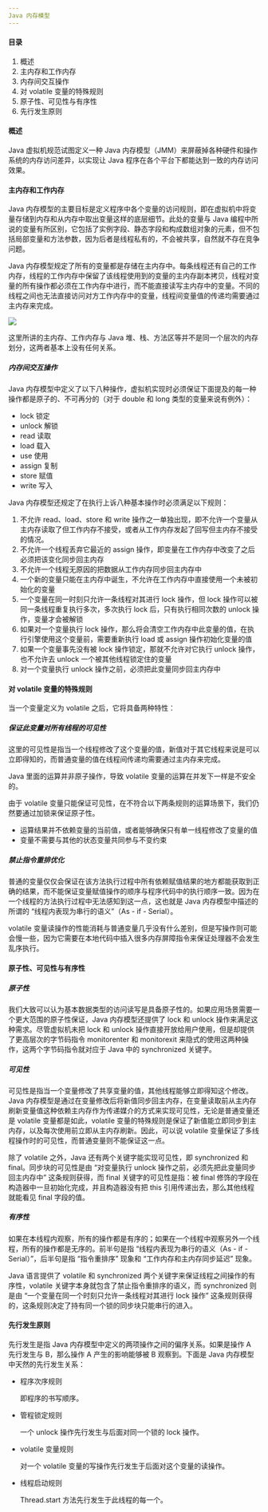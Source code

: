 ```yaml
---
Java 内存模型
---
```


#### 目录

1. 概述
2. 主内存和工作内存
3. 内存间交互操作
4. 对 volatile 变量的特殊规则
5. 原子性、可见性与有序性
6. 先行发生原则

#### 概述

Java 虚拟机规范试图定义一种 Java 内存模型（JMM）来屏蔽掉各种硬件和操作系统的内存访问差异，以实现让 Java 程序在各个平台下都能达到一致的内存访问效果。

#### 主内存和工作内存

Java 内存模型的主要目标是定义程序中各个变量的访问规则，即在虚拟机中将变量存储到内存和从内存中取出变量这样的底层细节。此处的变量与 Java 编程中所说的变量有所区别，它包括了实例字段、静态字段和构成数组对象的元素，但不包括局部变量和方法参数，因为后者是线程私有的，不会被共享，自然就不存在竞争问题。

Java 内存模型规定了所有的变量都是存储在主内存中。每条线程还有自己的工作内存，线程的工作内存中保留了该线程使用到的变量的主内存副本拷贝，线程对变量的所有操作都必须在工作内存中进行，而不能直接读写主内存中的变量。不同的线程之间也无法直接访问对方工作内存中的变量，线程间变量值的传递均需要通过主内存来完成。

![](https://i.loli.net/2019/02/23/5c7099a498a4a.jpg)

这里所讲的主内存、工作内存与 Java 堆、栈、方法区等并不是同一个层次的内存划分，这两者基本上没有任何关系。

##### 内存间交互操作

Java 内存模型中定义了以下八种操作，虚拟机实现时必须保证下面提及的每一种操作都是原子的、不可再分的（对于 double 和 long 类型的变量来说有例外）：

- lock 锁定
- unlock 解锁
- read 读取
- load 载入
- use 使用
- assign 复制
- store 赋值
- write 写入

Java 内存模型还规定了在执行上诉八种基本操作时必须满足以下规则：

1. 不允许 read、load、store 和 write 操作之一单独出现，即不允许一个变量从主内存读取了但工作内存不接受，或者从工作内存发起了回写但主内存不接受的情况。
2. 不允许一个线程丢弃它最近的 assign 操作，即变量在工作内存中改变了之后必须把该变化同步回主内存
3. 不允许一个线程无原因的把数据从工作内存同步回主内存中
4. 一个新的变量只能在主内存中诞生，不允许在工作内存中直接使用一个未被初始化的变量
5. 一个变量在同一时刻只允许一条线程对其进行 lock 操作，但 lock 操作可以被同一条线程重复执行多次，多次执行 lock 后，只有执行相同次数的 unlock 操作，变量才会被解锁
6. 如果对一个变量执行 lock 操作，那么将会清空工作内存中此变量的值，在执行引擎使用这个变量前，需要重新执行 load 或 assign 操作初始化变量的值
7. 如果一个变量事先没有被 lock 操作锁定，那就不允许对它执行 unlock 操作，也不允许去 unlock 一个被其他线程锁定住的变量
8. 对一个变量执行 unlock 操作之前，必须把此变量同步回主内存中

#### 对 volatile 变量的特殊规则

当一个变量定义为 volatile 之后，它将具备两种特性：

##### 保证此变量对所有线程的可见性

这里的可见性是指当一个线程修改了这个变量的值，新值对于其它线程来说是可以立即得知的，而普通变量的值在线程间传递均需要通过主内存来完成。

Java 里面的运算并非原子操作，导致 volatile 变量的运算在并发下一样是不安全的。

由于 volatile 变量只能保证可见性，在不符合以下两条规则的运算场景下，我们仍然要通过加锁来保证原子性。

- 运算结果并不依赖变量的当前值，或者能够确保只有单一线程修改了变量的值
- 变量不需要与其他的状态变量共同参与不变约束

##### 禁止指令重排优化

普通的变量仅仅会保证在该方法执行过程中所有依赖赋值结果的地方都能获取到正确的结果，而不能保证变量赋值操作的顺序与程序代码中的执行顺序一致。因为在一个线程的方法执行过程中无法感知到这一点，这也就是 Java 内存模型中描述的所谓的 “线程内表现为串行的语义”（As - if - Serial）。

volatile 变量读操作的性能消耗与普通变量几乎没有什么差别，但是写操作则可能会慢一些，因为它需要在本地代码中插入很多内存屏障指令来保证处理器不会发生乱序执行。

#### 原子性、可见性与有序性

##### 原子性

我们大致可以认为基本数据类型的访问读写是具备原子性的。如果应用场景需要一个更大范围的原子性保证，Java 内存模型还提供了 lock 和 unlock 操作来满足这种需求。尽管虚拟机未把 lock 和 unlock 操作直接开放给用户使用，但是却提供了更高层次的字节码指令 monitorenter 和 monitorexit 来隐式的使用这两种操作，这两个字节码指令就对应于 Java 中的 synchronized 关键字。

##### 可见性

可见性是指当一个变量修改了共享变量的值，其他线程能够立即得知这个修改。Java 内存模型是通过在变量修改后将新值同步回主内存，在变量读取前从主内存刷新变量值这种依赖主内存作为传递媒介的方式来实现可见性，无论是普通变量还是 volatile 变量都是如此，volatile 变量的特殊规则是保证了新值能立即同步到主内存，以及每次使用前立即从主内存刷新。因此，可以说 volatile 变量保证了多线程操作时的可见性，而普通变量则不能保证这一点。

除了 volatile 之外，Java 还有两个关键字能实现可见性，即 synchronized 和 final。同步块的可见性是由 “对变量执行 unlock 操作之前，必须先把此变量同步回主内存中” 这条规则获得，而 final 关键字的可见性是指：被 final 修饰的字段在构造器中一旦初始化完成，并且构造器没有把 this 引用传递出去，那么其他线程就能看见 final 字段的值。

##### 有序性

如果在本线程内观察，所有的操作都是有序的；如果在一个线程中观察另外一个线程，所有的操作都是无序的。前半句是指 “线程内表现为串行的语义（As - if - Serial）”，后半句是指 “指令重排序” 现象和 “工作内存和主内存同步延迟” 现象。

Java 语言提供了 volatile 和 synchronized 两个关键字来保证线程之间操作的有序性，volatile 关键字本身就包含了禁止指令重排序的语义，而 synchronized 则是由 “一个变量在同一个时刻只允许一条线程对其进行 lock 操作” 这条规则获得的，这条规则决定了持有同一个锁的同步块只能串行的进入。

#### 先行发生原则

先行发生是指 Java 内存模型中定义的两项操作之间的偏序关系。如果是操作 A 先行发生与 B，那么操作 A 产生的影响能够被 B 观察到。下面是 Java 内存模型中天然的先行发生关系：

- 程序次序规则

  即程序的书写顺序。

- 管程锁定规则

  一个 unlock 操作先行发生与后面对同一个锁的 lock 操作。

- volatile 变量规则

  对一个 volatile 变量的写操作先行发生于后面对这个变量的读操作。

- 线程启动规则

  Thread.start 方法先行发生于此线程的每一个。